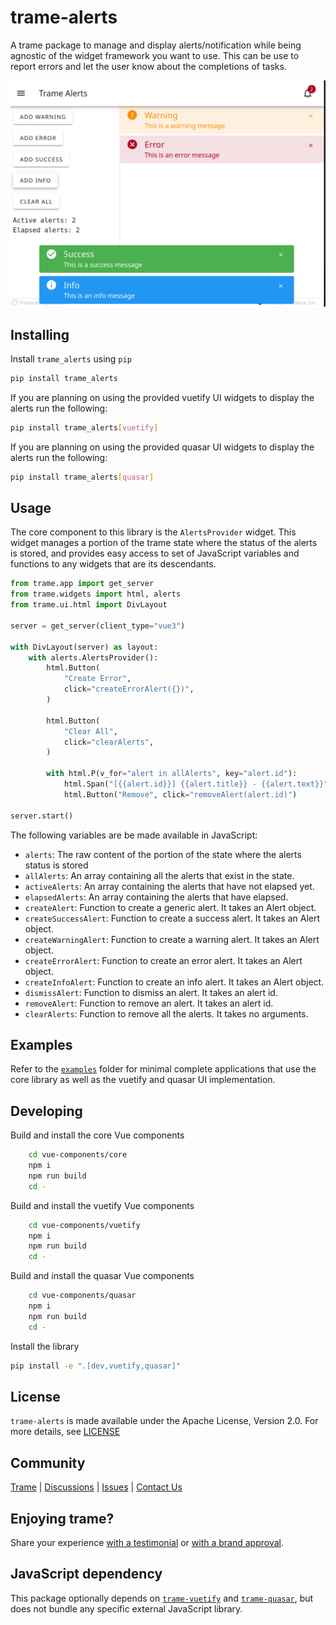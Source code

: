 # trame-alerts

A trame package to manage and display alerts/notification while being agnostic of the widget framework you want to use.
This can be use to report errors and let the user know about the completions of tasks. 

![demo](https://github.com/Kitware/trame-alerts/blob/main/demo.png)

## Installing
Install `trame_alerts` using `pip`
```bash
pip install trame_alerts
```

If you are planning on using the provided vuetify UI widgets to display the alerts run the following:
```bash
pip install trame_alerts[vuetify]
```

If you are planning on using the provided quasar UI widgets to display the alerts run the following:
```bash
pip install trame_alerts[quasar]
```

## Usage
The core component to this library is the `AlertsProvider` widget. This widget manages a portion of the trame state where the status of the alerts is stored, and provides easy access to set of JavaScript variables and functions to any widgets that are its descendants.

```python
from trame.app import get_server
from trame.widgets import html, alerts
from trame.ui.html import DivLayout

server = get_server(client_type="vue3")

with DivLayout(server) as layout:
    with alerts.AlertsProvider():
        html.Button(
            "Create Error",
            click="createErrorAlert({})",
        )

        html.Button(
            "Clear All",
            click="clearAlerts",
        )

        with html.P(v_for="alert in allAlerts", key="alert.id"):
            html.Span("[{{alert.id}}] {{alert.title}} - {{alert.text}}")
            html.Button("Remove", click="removeAlert(alert.id)")

server.start()
```

The following variables are be made available in JavaScript:
- `alerts`: The raw content of the portion of the state where the alerts status is stored
- `allAlerts`: An array containing all the alerts that exist in the state.
- `activeAlerts`: An array containing the alerts that have not elapsed yet.
- `elapsedAlerts`: An array containing the alerts that have elapsed.
- `createAlert`: Function to create a generic alert. It takes an Alert object.
- `createSuccessAlert`: Function to create a success alert. It takes an Alert object.
- `createWarningAlert`: Function to create a warning alert. It takes an Alert object.
- `createErrorAlert`: Function to create an error alert. It takes an Alert object.
- `createInfoAlert`: Function to create an info alert. It takes an Alert object.
- `dismissAlert`: Function to dismiss an alert. It takes an alert id.
- `removeAlert`: Function to remove an alert. It takes an alert id.
- `clearAlerts`: Function to remove all the alerts. It takes no arguments.


## Examples

Refer to the [`examples`](examples/) folder for minimal complete applications that use the core library as well as the vuetify and quasar UI implementation.


## Developing

Build and install the core Vue components

```bash
    cd vue-components/core
    npm i
    npm run build
    cd -
```

Build and install the vuetify Vue components

```bash
    cd vue-components/vuetify
    npm i
    npm run build
    cd -
```

Build and install the quasar Vue components

```bash
    cd vue-components/quasar
    npm i
    npm run build
    cd -
```

Install the library

```bash
pip install -e ".[dev,vuetify,quasar]"
```

## License

`trame-alerts` is made available under the Apache License, Version 2.0. For more details, see [LICENSE](LICENSE)


## Community

[Trame](https://kitware.github.io/trame) | [Discussions](https://github.com/Kitware/trame/discussions) | [Issues](https://github.com/Kitware/trame/issues) | [Contact Us](https://www.kitware.com/contact-us/)


## Enjoying trame?

Share your experience [with a testimonial](https://github.com/Kitware/trame/issues/18) or [with a brand approval](https://github.com/Kitware/trame/issues/19).


## JavaScript dependency

This package optionally depends on [`trame-vuetify`](https://github.com/Kitware/trame-vuetify) and [`trame-quasar`](https://github.com/Kitware/trame-quasar), but does not bundle any specific external JavaScript library.
